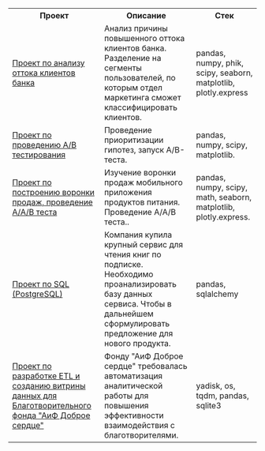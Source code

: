 

<table>
    <tr>
        <th>Проект </th>
        <th>Описание </th>
        <th>Стек  </th>
    </tr>
    <tr>
        <td><a href="https://github.com/Suvoriha/suvoriha_project/tree/79f5753821bd466bbadadca28e5930a16d4fcbda/%D0%9F%D1%80%D0%BE%D0%B5%D0%BA%D1%82%20%D0%BF%D0%BE%20%D0%B0%D0%BD%D0%B0%D0%BB%D0%B8%D0%B7%D1%83%20%D0%BE%D1%82%D1%82%D0%BE%D0%BA%D0%B0%20%D0%BA%D0%BB%D0%B8%D0%B5%D0%BD%D1%82%D0%BE%D0%B2%20%D0%B1%D0%B0%D0%BD%D0%BA%D0%B0">Проект по анализу оттока клиентов банка</a></td>
        <td>Анализ причины повышенного оттока клиентов банка. Разделение на сегменты пользователей, по которым отдел маркетинга сможет классифицировать клиентов.</td>
        <td>pandas, numpy, phik, scipy, seaborn, matplotlib, plotly.express</td>
    </tr>
     <tr>
        <td><a href="https://github.com/Suvoriha/project/tree/cc3d44fe167050ab0d1703387fffcfa9cd106849/%D0%9F%D1%80%D0%BE%D0%B5%D0%BA%D1%82%20%D0%BF%D0%BE%20%D0%90_%D0%92%20%D1%82%D0%B5%D1%81%D1%82%D1%83">Проект по проведению А/В тестирования</a></td>
        <td>Проведение приоритизации гипотез, запуск A/B-теста.</td>
        <td>pandas, numpy, scipy, matplotlib.</td>
    </tr>
     <tr>
        <td><a href="https://github.com/Suvoriha/project/tree/main/%D0%92%D0%BE%D1%80%D0%BE%D0%BD%D0%BA%D0%B0%20%D0%BF%D1%80%D0%BE%D0%B4%D0%B0%D0%B6%20%D0%90%D0%90%D0%92%20%D1%82%D0%B5%D1%81%D1%82">Проект по построению воронки продаж, проведение А/А/В теста</a></td>
        <td>Изучение воронки продаж мобильного приложения продуктов питания. Проведение А/А/В теста..</td>
        <td>pandas, numpy, scipy, math, seaborn, matplotlib, plotly.express.</td>
    </tr>
     <tr>
        <td><a href="https://github.com/Suvoriha/project/tree/main/%D0%9F%D1%80%D0%BE%D0%B5%D0%BA%D1%82%20SQL">Проект по SQL (PostgreSQL)</a></td>
        <td>Компания купила крупный сервис для чтения книг по подписке. Необходимо проанализировать базу данных сервиса. Чтобы в дальнейшем сформулировать предложение для нового продукта.</td>
        <td>pandas, sqlalchemy</td>
    </tr>
     <tr>
        <td><a href="https://github.com/Suvoriha/project/tree/b321cbcada7dac689fa30b4411f311d3810bf995/%D0%90%D0%B2%D1%82%D0%BE%D0%BC%D0%B0%D1%82%D0%B8%D0%B7%D0%B0%D1%86%D0%B8%D1%8F%20%D0%B0%D0%BD%D0%B0%D0%BB%D0%B8%D1%82%D0%B8%D0%BA%D0%B8%20%D0%B4%D0%BB%D1%8F%20%D0%B1%D0%BB%D0%B0%D0%B3%D0%BE%D1%82%D0%B2%D0%BE%D1%80%D0%B8%D1%82%D0%B5%D0%BB%D1%8C%D0%BD%D0%BE%D0%B3%D0%BE%20%D1%84%D0%BE%D0%BD%D0%B4%D0%B0%20%22%D0%90%D0%B8%D0%A4%20%D0%94%D0%BE%D0%B1%D1%80%D0%BE%D0%B5%20%D1%81%D0%B5%D1%80%D0%B4%D1%86%D0%B5%22">Проект по разработке ETL и созданию витрины данных для Благотворительного фонда "АиФ Доброе сердце"</a></td>
        <td>Фонду "АиФ Доброе сердце" требовалась автоматизация аналитической работы для повышения эффективности взаимодействия с благотворителями. </td>
        <td>yadisk, os, tqdm, pandas, sqlite3</td>
    </tr>
</table>
